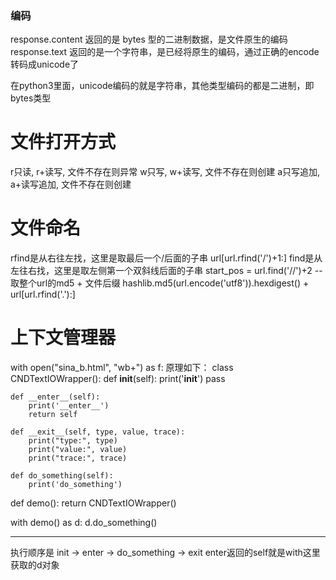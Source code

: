 ### 编码
response.content 返回的是 bytes 型的二进制数据，是文件原生的编码
response.text 返回的是一个字符串，是已经将原生的编码，通过正确的encode转码成unicode了

在python3里面，unicode编码的就是字符串，其他类型编码的都是二进制，即bytes类型

# 文件打开方式
r只读, r+读写, 文件不存在则异常
w只写, w+读写, 文件不存在则创建
a只写追加, a+读写追加, 文件不存在则创建

# 文件命名
rfind是从右往左找，这里是取最后一个/后面的子串
url[url.rfind('/')+1:]
find是从左往右找，这里是取左侧第一个双斜线后面的子串
start_pos = url.find('//')+2
--取整个url的md5 + 文件后缀
hashlib.md5(url.encode('utf8')).hexdigest() + url[url.rfind('.'):]

# 上下文管理器
with open("sina_b.html", "wb+") as f:
原理如下：
class CNDTextIOWrapper():
    def __init__(self):
        print('__init__')
        pass
    
    def __enter__(self):
        print('__enter__')
        return self
 
    def __exit__(self, type, value, trace):
        print("type:", type)
        print("value:", value)
        print("trace:", trace)

    def do_something(self):
        print('do_something')

def demo():
    return CNDTextIOWrapper()

with demo() as d:
    d.do_something()

---
执行顺序是 init -> enter -> do_something -> exit
enter返回的self就是with这里获取的d对象